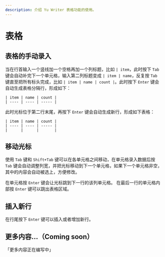 ```yaml
---
description: 介绍 Yu Writer 表格功能的使用。
---
```


# 表格

## 表格的手动录入

当在行首输入一个竖线加一个空格再加一个列标题，比如 `| item`，此时按下 `Tab` 键会自动补完下一个单元格，输入第二列标题变成 `| item | name`，反复按 `Tab` 键直至把所有标头完成，比如 `| item | name | count |`。此时按下 `Enter` 键会自动生成表格分隔行，形成如下：

```text
| item | name | count |
| ---- | ---- | ----- |
```

此时光标位于第二行末尾，再按下 `Enter` 键会自动生成新行，形成如下表格：

```text
| item | name | count |
| ---- | ---- | ----- |
|      |      |       |
```

## 移动光标

使用 `Tab` 键和 `Shift+Tab` 键可以在各单元格之间移动，在单元格录入数据后按 `Tab` 键会自动调整列宽，并把光标移动到下一个单元格，如果下一个单元格非空，其中的内容会自动被选上，方便修改。

在单元格按 `Enter` 键会让光标跳到下一行的该列单元格。 在最后一行的单元格内部按 `Enter` 键可以跳出表格区域。

## 插入新行

在行尾按下 `Enter` 键可以插入或者增加新行。

## 更多内容…（Coming soon）

「更多内容正在编写中」

